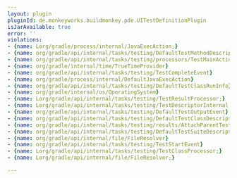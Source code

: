 ```yaml
---
layout: plugin
pluginId: de.monkeyworks.buildmonkey.pde.UITestDefinitionPlugin
isJarAvailable: true
error: ''
violations:
- {name: Lorg/gradle/process/internal/JavaExecAction;}
- {name: org/gradle/api/internal/tasks/testing/DefaultTestMethodDescriptor}
- {name: org/gradle/api/internal/tasks/testing/processors/TestMainAction}
- {name: org/gradle/internal/time/TrueTimeProvider}
- {name: org/gradle/api/internal/tasks/testing/TestCompleteEvent}
- {name: org/gradle/process/internal/DefaultJavaExecAction}
- {name: org/gradle/api/internal/tasks/testing/DefaultTestClassRunInfo}
- {name: org/gradle/internal/os/OperatingSystem}
- {name: Lorg/gradle/api/internal/tasks/testing/TestResultProcessor;}
- {name: Lorg/gradle/api/internal/tasks/testing/TestDescriptorInternal;}
- {name: org/gradle/api/internal/tasks/testing/DefaultTestOutputEvent}
- {name: org/gradle/api/internal/tasks/testing/DefaultTestClassDescriptor}
- {name: org/gradle/api/internal/tasks/testing/results/AttachParentTestResultProcessor}
- {name: org/gradle/api/internal/tasks/testing/DefaultTestSuiteDescriptor}
- {name: org/gradle/api/internal/file/FileResolver}
- {name: org/gradle/api/internal/tasks/testing/TestStartEvent}
- {name: Lorg/gradle/api/internal/tasks/testing/TestClassProcessor;}
- {name: Lorg/gradle/api/internal/file/FileResolver;}

---
```

